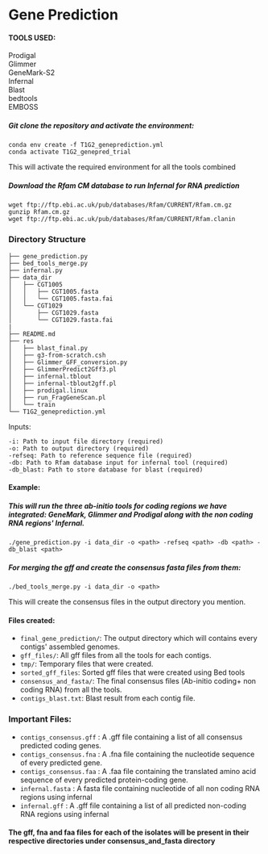 # Gene Prediction

#### TOOLS USED: 
Prodigal\
Glimmer\
GeneMark-S2\
Infernal\
Blast\
bedtools\
EMBOSS
 
##### Git clone the repository and activate the environment:
```
conda env create -f T1G2_geneprediction.yml
conda activate T1G2_genepred_trial
```
This will activate the required environment for all the tools combined

#####  Download the Rfam CM database to run Infernal for RNA prediction
```
wget ftp://ftp.ebi.ac.uk/pub/databases/Rfam/CURRENT/Rfam.cm.gz
gunzip Rfam.cm.gz
wget ftp://ftp.ebi.ac.uk/pub/databases/Rfam/CURRENT/Rfam.clanin
```
### Directory Structure    
```
├── gene_prediction.py
├── bed_tools_merge.py
├── infernal.py
├── data_dir
│   ├── CGT1005
│   │   ├── CGT1005.fasta
│   │   └── CGT1005.fasta.fai
│   └── CGT1029
│       ├── CGT1029.fasta
│       └── CGT1029.fasta.fai
|
├── README.md
├── res
│   ├── blast_final.py
│   ├── g3-from-scratch.csh
│   ├── Glimmer_GFF_conversion.py
│   ├── GlimmerPredict2Gff3.pl
│   ├── infernal.tblout
│   ├── infernal-tblout2gff.pl
│   ├── prodigal.linux
│   ├── run_FragGeneScan.pl
│   └── train
└── T1G2_geneprediction.yml
```
        
Inputs:
```
-i: Path to input file directory (required)
-o: Path to output directory (required)
-refseq: Path to reference sequence file (required)
-db: Path to Rfam database input for infernal tool (required)
-db_blast: Path to store database for blast (required)
```
#### Example:
##### This will run the three ab-initio tools for coding regions we have integrated: GeneMark, Glimmer and Prodigal along with the non coding RNA regions' Infernal.
```
./gene_prediction.py -i data_dir -o <path> -refseq <path> -db <path> -db_blast <path>
```

##### For merging the gff and create the consensus fasta files from them:
```
./bed_tools_merge.py -i data_dir -o <path>
```
This will create the consensus files in the output directory you mention.

#### Files created:
- `final_gene_prediction/`: The output directory which will contains every contigs' assembled genomes.
- `gff_files/`: All gff files from all the tools for each contigs.
- `tmp/`: Temporary files that were created.
- `sorted_gff_files`: Sorted gff files that were created using Bed tools
- `consensus_and_fasta/`: The final consensus files (Ab-initio coding+ non coding RNA) from all the tools.
- `contigs_blast.txt`: Blast result from each contig file.

### Important Files:
- `contigs_consensus.gff` : A .gff file containing a list of all consensus predicted coding genes.
- `contigs_consensus.fna` : A .fna file containing the nucleotide sequence of every predicted gene. 
- `contigs_consensus.faa` : A .faa file containing the translated amino acid sequence of every predicted protein-coding gene. 
- `infernal.fasta` : A fasta file containing nucleotide of all non coding RNA regions using infernal
- `infernal.gff` : A .gff file containing a list of all predicted non-coding RNA regions using infernal

#### The gff, fna and faa files for each of the isolates will be present in their respective directories under consensus_and_fasta directory


